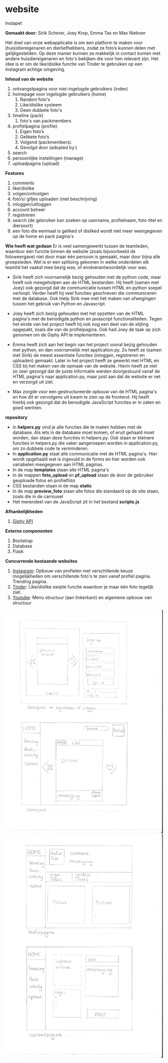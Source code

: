 # website
Instapet

<b>Gemaakt door:</b>
Sirik Scherer, Joey Krop, Emma Tas en Max Nieboer

Het doel van onze webapplicatie is om een platform te maken voor (huis)diereigenaren en dierliefhebbers, zodat ze foto’s kunnen delen met gelijkgestelden. Op deze manier kunnen ze makkelijk in contact komen met andere huisdiereigenaren en foto's bekijken die voor hen relevant zijn. Het idee is er om de like/dislike functie van Tinder te gebruiken op een Instagram achtige omgeving.

<b>Inhoud van de website</b>
1.  ontvangstpagina voor niet-ingelogde gebruikers (index)
2.  homepage voor ingelogde gebruikers (home)
    1. Random foto's 
    2. Like/dislike systeem
    3. Geen dubbele foto's 
3.  timeline (pack)
    1. foto's van packmembers
4.  profielpagina (profile)
    1. Eigen foto’s
    2. Gelikete foto’s
    3. Volgend (packmembers).
    4. Gevolgd door (adopted by:)
5.  search
6.  persoonlijke instellingen (manage)
7.  uploadpagina (upload)

<b>Features</b>
1.	comments
2.	like/dislike
3.	volgen/ontvolgen
4.	foto’s/ gifjes uploaden (met beschrijving)
5.	inloggen/uitloggen
6.	account beheer
7.  registreren
8.  search (de gebruiker kan zoeken op username, profielnaam, foto-titel en diersoort)
9.  een foto die eenmaal is geliked of disliked wordt niet meer weergegeven op de home en pack pagina's 

<b>Wie heeft wat gedaan</b>
Er is veel samengewerkt tussen de teamleden, waardoor één functie binnen de website (zoals bijvoorbeeld de fotoweergave) niet door maar één persoon is gemaakt, maar door bijna alle groepsleden. Wel is er een splitsing gekomen in welke onderdelen elk teamlid het vaakst mee bezig was, of eindverantwoordelijk voor was. 

- Sirik heeft zich voornamelijk bezig gehouden met de python code, maar heeft ook meegeholpen aan de HTML bestanden. Hij heeft (samen met Joey) ook gezorgd dat de communicatie tussen HTML en python soepel verloopt. Verder heeft hij veel functies geschreven die communiceren met de database. Ook hielp Sirik mee met het maken van afwegingen tussen het gebruik van Python en Javascript.

- Joey heeft zich bezig gehouden met het opzetten van de HTML pagina's met de benodigde python en javascript functionaliteiten. Tegen het einde van het project heeft hij ook nog een deel van de stijling opgepakt, zoals die van de profielpagina. Ook had Joey de taak op zich genomen om de Giphy API te implementeren. 

- Emma heeft zich aan het begin van het project vooral bezig gehouden met python, en dan voornamelijk met application.py. Zo heeft ze (samen met Sirik) de meest essentiele functies (inloggen, registreren en uploaden) gemaakt. Later in het project heeft ze gewerkt met HTML en CSS bij het maken van de opmaak van de website. Hierin heeft ze niet zo zeer gezorgd dat de juiste informatie werden doorgestuurd vanaf de HTML pagina's naar application.py, maar juist aan dat de website er net en verzorgd uit ziet. 

- Max zorgde voor een gestructureerde opbouw van de HTML pagina's en hoe dit er vervolgens uit kwam te zien op de frontend. Hij heeft hierbij ook gezorgd dat de benodigde JavaScript functies er in zaten en goed werkten. 

<b> repository </b>
- In <b>helpers.py</b> vind je alle functies die te maken hebben met de database. Als iets in de database moet komen, of eruit gehaald moet worden, dan staan deze functies in helpers.py. Ook staan er kleinere functies in helpers.py die vaker aangeroepen worden in application.py, om zo dubbele code te verminderen.
- In <b>application.py</b> staat alle communicatie met de HTML pagina's. Hier wordt opgehaald wat is ingevuld in de forms en hier worden ook variabelen meegegeven aan HTML paginas. 
- In de map <b>templates</b> staan alle HTML pagina's 
- In de mappen <b>foto_upload</b> en <b>pf_upload</b> staan de door de gebruiker geuploade fotos en profielfoto
- CSS bestanden staan in de map <b>static</b>
- In de map <b>preview_foto</b> staan alle fotos die standaard op de site staan, zoals die in de carrousel
- Het merendeel van de JavaScript zit in het bestand <b>scripts.js</b>


<b>Afhankelijkheden</b>
1. [Giphy API](http://api.giphy.com)

<b>Externe componenten</b>
1. Bootstrap
2. Database
3. Flask

<b>Concurrende bestaande websites</b>
1. [Instagram](http://www.instagram.com): Opbouw van profielen met verschillende keuze mogelijkheden om verschillende foto's te zien vanaf profiel pagina. Trending pagina.
2. [Tinder](http://www.tinder.com): Like/dislike swipte functie waardoor je maar één foto tegelijk ziet.
3. [Youtube](http://www.youtube.com): Menu structuur (aan linkerkant) en algemene opbouw van structuur

![image of design](voorstel/projectvoorstel%201.jpg)
![image of second design](voorstel/projectvoorstel%202.jpg)
